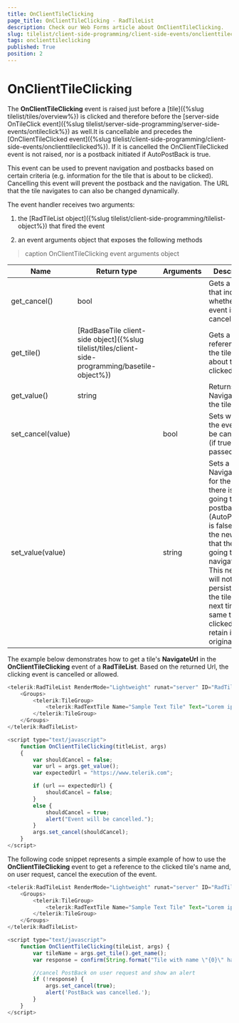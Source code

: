 ```yaml
---
title: OnClientTileClicking
page_title: OnClientTileClicking - RadTileList
description: Check our Web Forms article about OnClientTileClicking.
slug: tilelist/client-side-programming/client-side-events/onclienttileclicking
tags: onclienttileclicking
published: True
position: 2
---
```


# OnClientTileClicking





The **OnClientTileClicking** event is raised just before a [tile]({%slug tilelist/tiles/overview%}) is clicked and therefore before the [server-side OnTileClick event]({%slug tilelist/server-side-programming/server-side-events/ontileclick%}) as well.It is cancellable and precedes the [OnClientTileClicked event]({%slug tilelist/client-side-programming/client-side-events/onclienttileclicked%}). If it is cancelled the OnClientTileClicked event is not raised, nor is a postback initiated if AutoPostBack is true.

This event can be used to prevent navigation and postbacks based on certain criteria (e.g. information for the tile that is about to be clicked). Cancelling this event will prevent the postback and the navigation. The URL that the tile navigates to can also be changed dynamically.

The event handler receives two arguments:

1. the [RadTileList object]({%slug tilelist/client-side-programming/tilelist-object%}) that fired the event

1. an event arguments object that exposes the following methods


>caption OnClientTileClicking event arguments object

|  **Name**  |  **Return type**  |  **Arguments**  |  **Description**  |
| ------ | ------ | ------ | ------ |
|get_cancel()|bool||Gets a value that indicates whether the event is cancelled.|
|get_tile()|[RadBaseTile client-side object]({%slug tilelist/tiles/client-side-programming/basetile-object%})||Gets a reference to the tile that is about to be clicked.|
|get_value()|string||Returns the NavigateUrl of the tile.|
|set_cancel(value)||bool|Sets whether the event will be cancelled (if true is passed).|
|set_value(value)||string|Sets a new NavigateUrl for the tile. If there is not going to be a postback (AutoPostback is false) this is the new URL that the tile is going to navigate to. This new URL will not be persisted in the tile, so the next time the same tile is clicked it will retain its original URL.|

The example below demonstrates how to get a tile's **NavigateUrl** in the **OnClientTileClicking** event of	a **RadTileList**. Based on the returned Url, the clicking event is cancelled or allowed.

````JavaScript
<telerik:RadTileList RenderMode="Lightweight" runat="server" ID="RadTileList1" AutoPostBack="false" SelectionMode="Single" OnClientTileClicking="OnClientTileClicking">
	<Groups>
		<telerik:TileGroup>
			<telerik:RadTextTile Name="Sample Text Tile" Text="Lorem ipsum dolor sit amet" Title-Text="Sample" NavigateUrl="https://www.telerik.com"></telerik:RadTextTile>
		</telerik:TileGroup>
	</Groups>
</telerik:RadTileList>

<script type="text/javascript">
	function OnClientTileClicking(titleList, args)
	{
		var shouldCancel = false;
		var url = args.get_value();
		var expectedUrl = "https://www.telerik.com";

		if (url == expectedUrl) {
			shouldCancel = false;
		}
		else {
			shouldCancel = true;
			alert("Event will be cancelled.");
		}
		args.set_cancel(shouldCancel);
	}
</script>
````



The following code snippet represents a simple example of how to use the **OnClientTileClicking** event to get a reference to the clicked tile's name and, on user request, cancel the execution of the event.

````JavaScript
<telerik:RadTileList RenderMode="Lightweight" runat="server" ID="RadTileList1" AutoPostBack="true" OnClientTileClicking="OnClientTileClicking" SelectionMode="Single">
	<Groups>
		<telerik:TileGroup>
			<telerik:RadTextTile Name="Sample Text Tile" Text="Lorem ipsum dolor sit amet" Title-Text="Sample"></telerik:RadTextTile>
		</telerik:TileGroup>
	</Groups>
</telerik:RadTileList>

<script type="text/javascript">
	function OnClientTileClicking(tileList, args) {
		var tileName = args.get_tile().get_name();	
		var response = confirm(String.format("Tile with name \"{0}\" has been clicked and PostBack will be initiated.", tileName));

		//cancel PostBack on user request and show an alert
		if (!response) {
			args.set_cancel(true);
			alert('PostBack was cancelled.');
		}
	}
</script>
````


